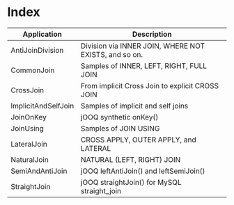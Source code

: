 # Index

| Application             | Description
| ------------------------|-------------------------------------------------------|
| AntiJoinDivision        | Division via INNER JOIN, WHERE NOT EXISTS, and so on. |
| CommonJoin              | Samples of INNER, LEFT, RIGHT, FULL JOIN              |
| CrossJoin               | From implicit Cross Join to explicit CROSS JOIN       |
| ImplicitAndSelfJoin     | Samples of implicit and self joins                    |
| JoinOnKey               | jOOQ synthetic onKey()                                |
| JoinUsing               | Samples of JOIN USING                                 |
| LateralJoin             | CROSS APPLY, OUTER APPLY, and LATERAL                 |
| NaturalJoin             | NATURAL (LEFT, RIGHT) JOIN                            |
| SemiAndAntiJoin         | jOOQ leftAntiJoin() and leftSemiJoin()                |
| StraightJoin            | jOOQ straightJoin() for MySQL straight_join           |                                                    |
 